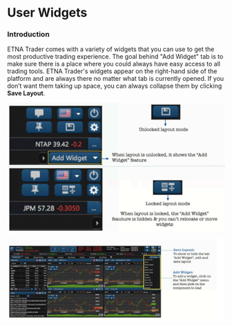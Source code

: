 # User Widgets

### Introduction

ETNA Trader comes with a variety of widgets that you can use to get the most productive trading experience. The goal behind "Add Widget" tab is to make sure there is a place where you could always have easy access to all trading tools. ETNA Trader's widgets appear on the right-hand side of the platform and are always there no matter what tab is currently opened. If you don’t want them taking up space, you can always collapse them by clicking **Save Layout**.

![](../../.gitbook/assets/screenshot-2019-04-24-at-15.58.07.png)

![](../../.gitbook/assets/screenshot-2019-04-24-at-16.05.04.png)



